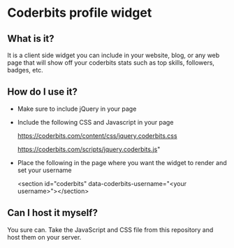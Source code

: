 Coderbits profile widget
========================

What is it?
-----------

It is a client side widget you can include in your website, 
blog, or any web page that will show off your coderbits stats 
such as top skills, followers, badges, etc.


How do I use it?
----------------

* Make sure to include jQuery in your page

* Include the following CSS and Javascript in your page
 
    https://coderbits.com/content/css/jquery.coderbits.css

    https://coderbits.com/scripts/jquery.coderbits.js"
 
* Place the following in the page where you want the widget to render and set your username

    &lt;section id="coderbits" data-coderbits-username="&lt;your username>">&lt;/section>


Can I host it myself?
---------------------

You sure can. Take the JavaScript and CSS file from this repository and host them
on your server.
